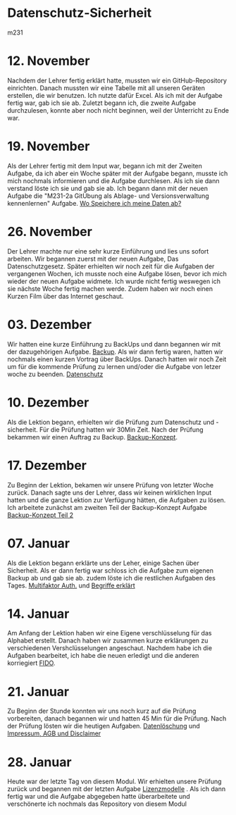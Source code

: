 # Datenschutz-Sicherheit
m231

# 12. November

Nachdem der Lehrer fertig erklärt hatte, mussten wir ein GitHub-Repository einrichten. Danach mussten wir eine Tabelle mit all unseren Geräten erstellen, die wir benutzen. Ich nutzte dafür Excel. Als ich mit der Aufgabe fertig war, gab ich sie ab. Zuletzt begann ich, die zweite Aufgabe durchzulesen, konnte aber noch nicht beginnen, weil der Unterricht zu Ende war. 
# 19. November

Als der Lehrer fertig mit dem Input war, begann ich mit der Zweiten Aufgabe, da ich aber ein Woche später mit der Aufgabe begann, musste ich mich nochmals informieren und die Aufgabe durchlesen. Als ich sie dann verstand löste ich sie und gab sie ab. Ich begann dann mit der neuen Aufgabe die "M231-2a GitÜbung als Ablage- und Versionsverwaltung kennenlernen" Aufgabe. [Wo Speichere ich meine Daten ab?](https://github.com/dgdecorso/Datenschutz-Sicherheit/edit/main/README.md)


# 26. November

Der Lehrer machte nur eine sehr kurze Einführung und lies uns sofort arbeiten. Wir begannen zuerst mit der neuen Aufgabe, Das Datenschutzgesetz. Später erhielten wir noch zeit für die Aufgaben der vergangenen Wochen, ich musste noch eine Aufgabe lösen, bevor ich mich wieder der neuen Aufgabe widmete. Ich wurde nicht fertig weswegen ich sie nächste Woche fertig machen werde. Zudem haben wir noch einen Kurzen Film über das Internet geschaut.
 
# 03. Dezember

Wir hatten eine kurze Einführung zu BackUps und dann begannen wir mit der dazugehörigen Aufgabe. [Backup](https://github.com/dgdecorso/Datenschutz-Sicherheit/blob/main/backup.md). Als wir dann fertig waren, hatten wir nochmals einen kurzen Vortrag über BackUps. Danach hatten wir noch Zeit um für die kommende Prüfung zu lernen und/oder die Aufgabe von letzer woche zu beenden. [Datenschutz](https://github.com/dgdecorso/Datenschutz-Sicherheit/blob/main/03_DateschutzRecht.md)

# 10. Dezember

Als die Lektion begann, erhielten wir die Prüfung zum Datenschutz und -sicherheit. Für die Prüfung hatten wir 30Min Zeit. Nach der Prüfung bekammen wir einen Auftrag zu Backup. [Backup-Konzept](https://github.com/dgdecorso/Datenschutz-Sicherheit/blob/main/04_BackupKonzeptTeil1.md).

# 17. Dezember 

Zu Beginn der Lektion, bekamen wir unsere Prüfung von letzter Woche zurück. Danach sagte uns der Lehrer, dass wir keinen wirklichen Input hatten und die ganze Lektion zur Verfügung hätten, die Aufgaben zu lösen. Ich arbeitete zunächst am zweiten Teil der Backup-Konzept Aufgabe [Backup-Konzept Teil 2](https://github.com/dgdecorso/Datenschutz-Sicherheit/edit/main/04_BackupKonzeptTeil2.md)

 # 07. Januar

Als die Lektion begann erklärte uns der Leher, einige Sachen über Sicherheit. Als er dann fertig war schloss ich die Aufgabe zum eigenen Backup ab und gab sie ab. zudem löste ich die restlichen Aufgaben des Tages. [Multifaktor Auth.](https://github.com/dgdecorso/Datenschutz-Sicherheit/edit/main/05_MultifaktorAuthentisierung.md) und [Begriffe erklärt](https://github.com/dgdecorso/Datenschutz-Sicherheit/blob/main/06_BegriffeErklären.md)

# 14. Januar

Am Anfang der Lektion haben wir eine Eigene verschlüsselung für das Alphabet erstellt. Danach haben wir zusammen kurze erklärungen zu verschiedenen Vershclüsselungen angeschaut. Nachdem habe ich die Aufgaben bearbeitet, ich habe die neuen erledigt und die anderen korriegiert [FIDO](https://github.com/dgdecorso/Datenschutz-Sicherheit/blob/main/08_FIDOAnmeldeverfahrenOhnePasswörter.md).

# 21.  Januar

Zu Beginn der Stunde konnten wir uns noch kurz auf die Prüfung vorbereiten, danach begannen wir und hatten 45 Min für die Prüfung. Nach der Prüfung lösten wir die heutigen Aufgaben. [Datenlöschung](https://github.com/dgdecorso/Datenschutz-Sicherheit/blob/main/09_ProblematikvonDatenlöschungen.md) und [Impressum, AGB und Disclaimer](https://github.com/dgdecorso/Datenschutz-Sicherheit/blob/main/10_ImpressumDisclaimerAGB.md)

# 28. Januar

Heute war der letzte Tag von diesem Modul. Wir erhielten unsere Prüfung zurück und begannen mit der letzten Aufgabe [Lizenzmodelle](https://github.com/dgdecorso/Datenschutz-Sicherheit/blob/main/11_Lizenzmodelle.md)
. Als ich dann fertig war und die Aufgabe abgegeben hatte überarbeitete und verschönerte ich nochmals das Repository von diesem Modul 
